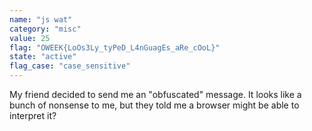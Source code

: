 ```yaml
---
name: "js wat"
category: "misc"
value: 25
flag: "OWEEK{LoOs3Ly_tyPeD_L4nGuagEs_aRe_cOoL}"
state: "active"
flag_case: "case_sensitive"
---
```


My friend decided to send me an "obfuscated" message. It looks like a bunch of nonsense to me, but they told me a browser might be able to interpret it?
